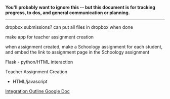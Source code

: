 **You'll probably want to ignore this -- but this document is for tracking progress, to dos, and general communication or planning.**

---

dropbox submissions? can put all files in dropbox when done

make app for teacher assignment creation

when assignment created, make a Schoology assignment for each student, and embed the link to assignment page in the Schoology assignment

Flask - python/HTML interaction


Teacher Assignment Creation
- HTML/javascript

[Integration Outline Google Doc](https://docs.google.com/document/d/18rlLBixBy4v_k2UCaJfA9dEGO6ejslnkyMPTTGgFZvY/edit)